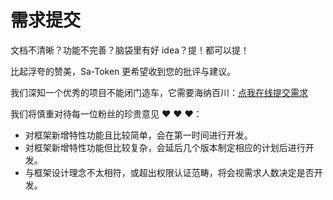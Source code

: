 # 需求提交

文档不清晰？功能不完善？脑袋里有好 idea？提！都可以提！

比起浮夸的赞美，Sa-Token 更希望收到您的批评与建议。

我们深知一个优秀的项目不能闭门造车，它需要海纳百川：[点我在线提交需求](https://wj.qq.com/s2/10852322/0d8b/)

<!-- 我们深知一个优秀的项目需要海纳百川，请把你的不满、吐槽、创意纷纷砸过来：[点我在线提交需求](https://wj.qq.com/s2/10852322/0d8b/) -->

我们将慎重对待每一位粉丝的珍贵意见 ❤️ ❤️ ❤️：

- 对框架新增特性功能且比较简单，会在第一时间进行开发。
- 对框架新增特性功能但比较复杂，会延后几个版本制定相应的计划后进行开发。
- 与框架设计理念不太相符，或超出权限认证范畴，将会视需求人数决定是否开发。

